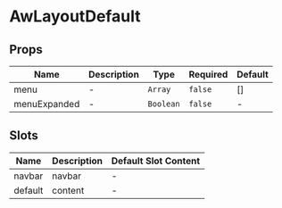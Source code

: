 # AwLayoutDefault

## Props

<!-- @vuese:AwLayoutDefault:props:start -->
|Name|Description|Type|Required|Default|
|---|---|---|---|---|
|menu|-|`Array`|`false`|[]|
|menuExpanded|-|`Boolean`|`false`|-|

<!-- @vuese:AwLayoutDefault:props:end -->





## Slots

<!-- @vuese:AwLayoutDefault:slots:start -->
|Name|Description|Default Slot Content|
|---|---|---|
|navbar|navbar|-|
|default|content|-|

<!-- @vuese:AwLayoutDefault:slots:end -->





